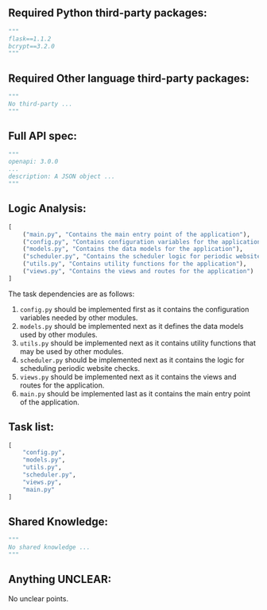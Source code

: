## Required Python third-party packages:

```python
"""
flask==1.1.2
bcrypt==3.2.0
"""
```

## Required Other language third-party packages:

```python
"""
No third-party ...
"""
```

## Full API spec:

```python
"""
openapi: 3.0.0
...
description: A JSON object ...
"""
```

## Logic Analysis:

```python
[
    ("main.py", "Contains the main entry point of the application"),
    ("config.py", "Contains configuration variables for the application"),
    ("models.py", "Contains the data models for the application"),
    ("scheduler.py", "Contains the scheduler logic for periodic website checks"),
    ("utils.py", "Contains utility functions for the application"),
    ("views.py", "Contains the views and routes for the application")
]
```

The task dependencies are as follows:
1. `config.py` should be implemented first as it contains the configuration variables needed by other modules.
2. `models.py` should be implemented next as it defines the data models used by other modules.
3. `utils.py` should be implemented next as it contains utility functions that may be used by other modules.
4. `scheduler.py` should be implemented next as it contains the logic for scheduling periodic website checks.
5. `views.py` should be implemented next as it contains the views and routes for the application.
6. `main.py` should be implemented last as it contains the main entry point of the application.

## Task list:

```python
[
    "config.py",
    "models.py",
    "utils.py",
    "scheduler.py",
    "views.py",
    "main.py"
]
```

## Shared Knowledge:

```python
"""
No shared knowledge ...
"""
```

## Anything UNCLEAR:

No unclear points.